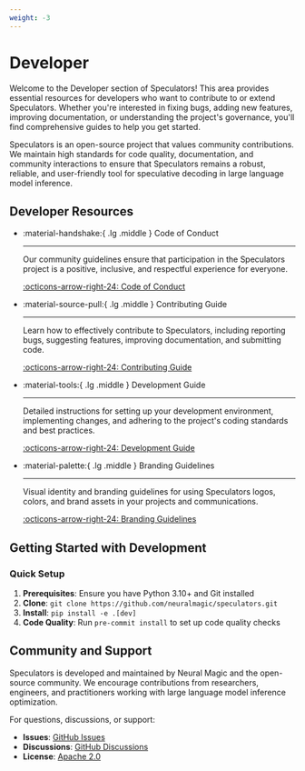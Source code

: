 ```yaml
---
weight: -3
---
```


# Developer

Welcome to the Developer section of Speculators! This area provides essential resources for developers who want to contribute to or extend Speculators. Whether you're interested in fixing bugs, adding new features, improving documentation, or understanding the project's governance, you'll find comprehensive guides to help you get started.

Speculators is an open-source project that values community contributions. We maintain high standards for code quality, documentation, and community interactions to ensure that Speculators remains a robust, reliable, and user-friendly tool for speculative decoding in large language model inference.

## Developer Resources

<div class="grid cards" markdown>

- :material-handshake:{ .lg .middle } Code of Conduct

    ---

    Our community guidelines ensure that participation in the Speculators project is a positive, inclusive, and respectful experience for everyone.

    [:octicons-arrow-right-24: Code of Conduct](https://github.com/neuralmagic/speculators/blob/main/CODE_OF_CONDUCT.md)

- :material-source-pull:{ .lg .middle } Contributing Guide

    ---

    Learn how to effectively contribute to Speculators, including reporting bugs, suggesting features, improving documentation, and submitting code.

    [:octicons-arrow-right-24: Contributing Guide](https://github.com/neuralmagic/speculators/blob/main/CONTRIBUTING.md)

- :material-tools:{ .lg .middle } Development Guide

    ---

    Detailed instructions for setting up your development environment, implementing changes, and adhering to the project's coding standards and best practices.

    [:octicons-arrow-right-24: Development Guide](https://github.com/neuralmagic/speculators/blob/main/DEVELOPING.md)

- :material-palette:{ .lg .middle } Branding Guidelines

    ---

    Visual identity and branding guidelines for using Speculators logos, colors, and brand assets in your projects and communications.

    [:octicons-arrow-right-24: Branding Guidelines](branding.md)

</div>

## Getting Started with Development

### Quick Setup

1. **Prerequisites**: Ensure you have Python 3.10+ and Git installed
2. **Clone**: `git clone https://github.com/neuralmagic/speculators.git`
3. **Install**: `pip install -e .[dev]`
4. **Code Quality**: Run `pre-commit install` to set up code quality checks

## Community and Support

Speculators is developed and maintained by Neural Magic and the open-source community. We encourage contributions from researchers, engineers, and practitioners working with large language model inference optimization.

For questions, discussions, or support:

- **Issues**: [GitHub Issues](https://github.com/neuralmagic/speculators/issues)
- **Discussions**: [GitHub Discussions](https://github.com/neuralmagic/speculators/discussions)
- **License**: [Apache 2.0](https://github.com/neuralmagic/speculators/blob/main/LICENSE)
